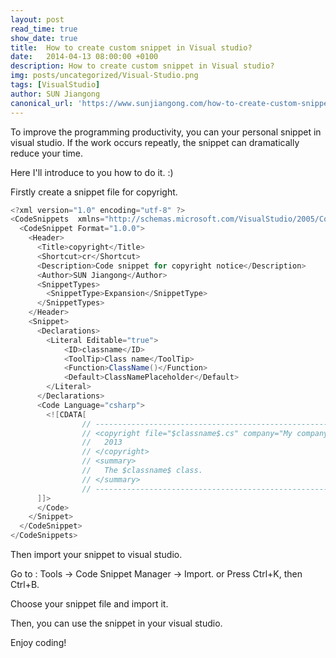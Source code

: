 ```yaml
---
layout: post
read_time: true
show_date: true
title:  How to create custom snippet in Visual studio?
date:   2014-04-13 08:00:00 +0100
description: How to create custom snippet in Visual studio?
img: posts/uncategorized/Visual-Studio.png
tags: [VisualStudio]
author: SUN Jiangong
canonical_url: 'https://www.sunjiangong.com/how-to-create-custom-snippet-in-visual-studio.html'
---
```



To improve the programming productivity, you can your personal snippet in visual studio. If the work occurs repeatly, the snippet can dramatically reduce your time.

Here I'll introduce to you how to do it. :)


Firstly create a snippet file for copyright.

```csharp
<?xml version="1.0" encoding="utf-8" ?>
<CodeSnippets  xmlns="http://schemas.microsoft.com/VisualStudio/2005/CodeSnippet">
  <CodeSnippet Format="1.0.0">
    <Header>
      <Title>copyright</Title>
      <Shortcut>cr</Shortcut>
      <Description>Code snippet for copyright notice</Description>
      <Author>SUN Jiangong</Author>
      <SnippetTypes>
        <SnippetType>Expansion</SnippetType>
      </SnippetTypes>
    </Header>
    <Snippet>
      <Declarations>
		<Literal Editable="true">
			<ID>classname</ID>
			<ToolTip>Class name</ToolTip>
			<Function>ClassName()</Function>
			<Default>ClassNamePlaceholder</Default>
		</Literal>
      </Declarations>
      <Code Language="csharp">
        <![CDATA[
                // --------------------------------------------------------------------------
                // <copyright file="$classname$.cs" company="My company">
                //   2013
                // </copyright>
                // <summary>
                //   The $classname$ class.
                // </summary>
                // -----------------------------------------------------------------------------------
      ]]>
      </Code>
    </Snippet>
  </CodeSnippet>
</CodeSnippets>
```

Then import your snippet to visual studio.


Go to : Tools -> Code Snippet Manager -> Import. or Press Ctrl+K, then Ctrl+B.

Choose your snippet file and import it.

Then, you can use the snippet in your visual studio. 


Enjoy coding!
